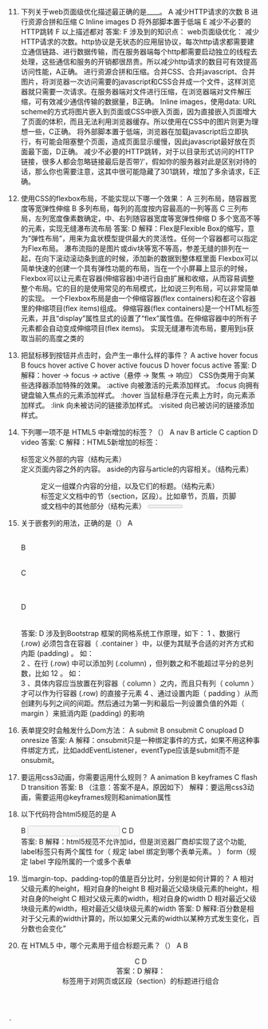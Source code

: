 
11. 下列关于web页面级优化描述最正确的是____。
        A    减少HTTP请求的次数
        B    进行资源合拼和压缩
        C    Inline images
        D    将外部脚本置于低端
        E    减少不必要的HTTP跳转
        F    以上描述都对
    答案: F
    涉及到的知识点：
        web页面级优化：
        减少HTTP请求的次数。http协议是无状态的应用层协议，每次http请求都需要建立通信链路、进行数据传输，而在服务器端每个http都需要启动独立的线程去处理，这些通信和服务的开销都很昂贵。所以减少http请求的数目可有效提高访问性能，A正确。
        进行资源合拼和压缩。合并CSS、合并javascript、合并图片，将浏览器一次访问需要的javascript和CSS合并成一个文件，这样浏览器就只需要一次请求。在服务器端对文件进行压缩，在浏览器端对文件解压缩，可有效减少通信传输的数据量，B正确。
        Inline images，使用data: URL scheme的方式将图片嵌入到页面或CSS中嵌入页面，因为直接嵌入页面增大了页面的体积，而且无法利用浏览器缓存。所以使用在CSS中的图片则更为理想一些，C正确。
        将外部脚本置于低端，浏览器在加载javascript后立即执行，有可能会阻塞整个页面，造成页面显示缓慢，因此javascript最好放在页面最下面，D正确。
        减少不必要的HTTP跳转，对于以目录形式访问的HTTP链接，很多人都会忽略链接最后是否带’/’，假如你的服务器对此是区别对待的话，那么你也需要注意，这其中很可能隐藏了301跳转，增加了多余请求，E正确。

12. 使用CSS的flexbox布局，不能实现以下哪一个效果：
            A    三列布局，随容器宽度等宽弹性伸缩
            B    多列布局，每列的高度按内容最高的一列等高
            C    三列布局，左列宽度像素数确定，中、右列随容器宽度等宽弹性伸缩
            D    多个宽高不等的元素，实现无缝瀑布流布局
        答案: D 
        解释：Flex是Flexible Box的缩写，意为”弹性布局”，用来为盒状模型提供最大的灵活性。任何一个容器都可以指定为Flex布局。
             瀑布流指的是图片或div块等宽不等高，参差无缝的排列在一起，在向下滚动滚动条到底的时候，添加新的数据到整体框里面
            Flexbox可以简单快速的创建一个具有弹性功能的布局，当在一个小屏幕上显示的时候，Flexbox可以让元素在容器(伸缩容器)中进行自由扩展和收缩，从而容易调整整个布局。它的目的是使用常见的布局模式，比如说三列布局，可以非常简单的实现。
            一个Flexbox布局是由一个伸缩容器(flex containers)和在这个容器里的伸缩项目(flex items)组成。 伸缩容器(flex  containers)是一个HTML标签元素，并且“display”属性显式的设置了“flex”属性值。在伸缩容器中的所有子元素都会自动变成伸缩项目(flex  items)。
            实现无缝瀑布流布局，要用到js获取当前的高度之类的

13. 把鼠标移到按钮并点击时，会产生一串什么样的事件？
            A    active hover focus
            B    foucs hover active
            C    hover active foucus
            D    hover focus active
        答案: D
        解释：hover -> focus -> active（悬停 -> 聚焦 -> 响应）
        CSS伪类用于向某些选择器添加特殊的效果。 
        :active 向被激活的元素添加样式。 
        :focus 向拥有键盘输入焦点的元素添加样式。 
        :hover 当鼠标悬浮在元素上方时，向元素添加样式。 
        :link 向未被访问的链接添加样式。 
        :visited 向已被访问的链接添加样式。

14. 下列哪一项不是 HTML5 中新增加的标签？（）
            A    nav
            B    article
            C    caption
            D    video
        答案: C 
        解释：HTML5新增加的标签：
         <article>标签定义外部的内容（结构元素）
         <aside>定义页面内容之外的内容。 aside的内容与article的内容相关。（结构元素） 
         <figure>定义一组媒介内容的分组，以及它们的标题。（结构元素） 
         <section>标签定义文档中的节（section，区段）。比如章节，页眉，页脚或文档中的其他部分（结构元素） 
         <meter>定义预定义范围内的度量。仅用于已知最大和最小值的度量（内联元素） 
         <progress>定义任何类型的任务的进度。可以使用<progress>标签来显示javascript中耗费时间的函数的进度（内联元素） 
         <time>定义一个日期/时间 （内联元素） 
         <audio>定义声音内容。(内嵌元素) audio 元素允许多个 source 元素。source 元素可以链接不同的音频文件。浏览器将使用第一个可识别的格式 
         <video>定义视频。(内嵌元素) Ogg支持firefox3.5，opera10.5，chrome3.0 Mpeg 4 支持chrome3.0，safsri3.0 Video也支持多个source元素，
               链接到不同的视频文件，浏览器将使用第一个可识别的格式 属性值： autoplay=”autoplay”就绪后马上播放 loop=“loop”播放完再次播放 
         <command>定义命令按钮 （交互元素） 
         <datalist>定义下拉列表,与input元素配合使用该元素，定义input可能出现的值，datalist的选项不会被
               显示出来，它仅仅是合法的输入值列表（交互元素） 
         <details>定义元素的细节 （交互元素） 
         <canvas>定义图形,绘制路径，矩形，圆形，字符以及添加图像的方法 Canvas元素本身没有绘图能力，所有的绘制工作必须在javascript内部完成 渐变 
         <dialog>定义对话（会话）dialog元素表示几个人之间的对话。HTML5dt元素可以表示讲话者，HTML5dd元素可以表示讲话内容。（结构元素） 
         <embed>定义外部交互内容或插件 
         <event-source>为服务器发送的事件定义目标 
         <footer>定义 section 或 page 的页脚 
         <figcaption> 标签定义 figure 元素的标题。 
         <hgroup> 标签用于对网页或区段（section）的标题进行组合。 对网页或区段的标题进行组合 
         <keygen>标签提供一种验证用户的可靠方法。keygen 元素是密钥对生成器（key-pair generator）。当提交表单时，会生成两个键，一个是私钥，
               一个公钥。私钥（private key）存储于客户端，公钥（public key）则被发送到服务器。公钥可用于之后验证用户的客户端
               证书（client certificate）。 <header>定义 section 或 page 的页眉（介绍信息） 
         <mark> 标签定义带有记号的文本。请在需要突出显示文本时使用 
         <m> 标签。 
         <nav>定义导航链接。 
         <output>定义输出的一些类型。 
         <source>定义媒体资源 Ogg支持firefox3.5，opera10.5，chrome3.0 Mpeg 4 支持chrome3.0，safsri3.0 Video也支持多个source元素，链接
               到不同的视频文件，浏览器将使用第一个可识别的格式 属性值： autoplay=”autoplay”就绪后马上播放 loop=“loop”播放完再次播放 
         <ruby> 标签定义 ruby 注释（中文注音或字符）在东亚使用

15. 关于嵌套列的用法，正确的是（）
            A    <div class=“row”><br>  <div class=“col-sm-1”>
            B    <div class=“col-sm-1”><br><div class=“row”><br>
            C    <div class=“row”><br>   <div class=“container”><br>    <div class=“col-xs-1”><br>
            D    <div class=“container”><br>   <div class=“row”><br>     <div class=“col-xs-1”>
            答案: D 
            涉及到Bootstrap 框架的网格系统工作原理，如下：
                1 、数据行 (.row) 必须包含在容器（ .container ）中，以便为其赋予合适的对齐方式和内距 (padding) 。
                    如： <div class=" container ">
                    <div class=" row "></div>
                    </div>
                2 、在行 (.row) 中可以添加列 (.column) ，但列数之和不能超过平分的总列数，比如 12 。
                    如： <div class="container">
                            <div class="row">
                            <div class="col-md- 4 "></div>
                            <div class="col-md- 8 "></div>
                3 、具体内容应当放置在列容器（ column ）之内，而且只有列（ column ）才可以作为行容器 (.row) 的直接子元素
                4 、通过设置内距（ padding ）从而创建列与列之间的间距。然后通过为第一列和最后一列设置负值的外距（ margin ）来抵消内距 (padding) 的影响

16. 表单提交时会触发什么Dom方法：
            A    submit
            B    onsubmit
            C    onupload
            D    onresize
        答案: A
        解释：onsubmit只是一种绑定事件的方式，如果不用这种事件绑定方式，比如addEventListener，eventType应该是submit而不是onsubmit。

17. 要运用css3动画，你需要运用什么规则？
            A    animation
            B    keyframes
            C    flash
            D    transition
        答案: B （注意：答案不是A，原因如下）
        解释：要运用css3动画，需要运用@keyframes规则和animation属性

18. 以下代码符合html5规范的是
            A    <div><span></div>
            B    <input type=”text” disabled>
            C    <label id=”mylabel”></label>
            D    <div myname=”javk”></div>
        答案: B
        解释：html5规范不允许加id，但是浏览器厂商却实现了这个功能,
            label标签只有两个属性
                for（ 规定 label 绑定到哪个表单元素。 ）
                form（规定 label 字段所属的一个或多个表单

19. 当margin-top、padding-top的值是百分比时，分别是如何计算的？
            A    相对父级元素的height，相对自身的height
            B    相对最近父级块级元素的height，相对自身的height
            C    相对父级元素的width，相对自身的width
            D    相对最近父级块级元素的width，相对最近父级块级元素的width
        答案: D
        解释:百分数是相对于父元素的width计算的，所以如果父元素的width以某种方式发生变化，百分数也会变化”

20. 在 HTML5 中，哪个元素用于组合标题元素？（）
            A    <group>
            B    <header>
            C    <headings>
            D    <hgroup>
        答案：D
        解释：
            <hgroup>标签用于对网页或区段（section）的标题进行组合


.